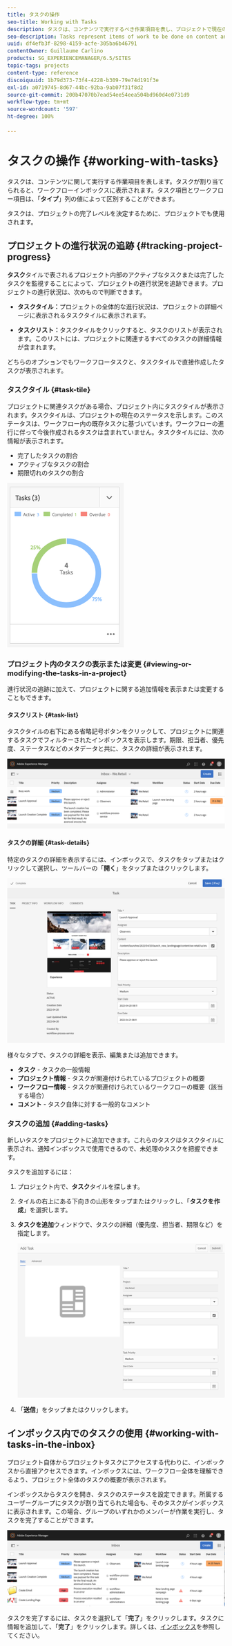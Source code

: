 ```yaml
---
title: タスクの操作
seo-title: Working with Tasks
description: タスクは、コンテンツで実行するべき作業項目を表し、プロジェクトで現在のタスクの完了レベルを判断するために使用されます。
seo-description: Tasks represent items of work to be done on content and are used in projects to determine the level of completeness of current tasks
uuid: df4efb3f-8298-4159-acfe-305ba6b46791
contentOwner: Guillaume Carlino
products: SG_EXPERIENCEMANAGER/6.5/SITES
topic-tags: projects
content-type: reference
discoiquuid: 1b79d373-73f4-4228-b309-79e74d191f3e
exl-id: a0719745-8d67-44bc-92ba-9ab07f31f8d2
source-git-commit: 200b47070b7ead54ee54eea504bd960d4e0731d9
workflow-type: tm+mt
source-wordcount: '597'
ht-degree: 100%

---
```



# タスクの操作 {#working-with-tasks}

タスクは、コンテンツに関して実行する作業項目を表します。タスクが割り当てられると、ワークフローインボックスに表示されます。タスク項目とワークフロー項目は、「**タイプ**」列の値によって区別することができます。

タスクは、プロジェクトの完了レベルを決定するために、プロジェクトでも使用されます。

## プロジェクトの進行状況の追跡 {#tracking-project-progress}

**タスク**&#x200B;タイルで表されるプロジェクト内部のアクティブなタスクまたは完了したタスクを監視することによって、プロジェクトの進行状況を追跡できます。プロジェクトの進行状況は、次のもので判断できます。

* **タスクタイル：**&#x200B;プロジェクトの全体的な進行状況は、プロジェクトの詳細ページに表示されるタスクタイルに表示されます。

* **タスクリスト：**&#x200B;タスクタイルをクリックすると、タスクのリストが表示されます。このリストには、プロジェクトに関連するすべてのタスクの詳細情報が含まれます。

どちらのオプションでもワークフロータスクと、タスクタイルで直接作成したタスクが表示されます。

### タスクタイル {#task-tile}

プロジェクトに関連タスクがある場合、プロジェクト内にタスクタイルが表示されます。タスクタイルは、プロジェクトの現在のステータスを示します。このステータスは、ワークフロー内の既存タスクに基づいています。ワークフローの進行に伴って今後作成されるタスクは含まれていません。タスクタイルには、次の情報が表示されます。

* 完了したタスクの割合
* アクティブなタスクの割合
* 期限切れのタスクの割合

![タスクタイル](assets/project-tile-tasks.png)

### プロジェクト内のタスクの表示または変更 {#viewing-or-modifying-the-tasks-in-a-project}

進行状況の追跡に加えて、プロジェクトに関する追加情報を表示または変更することもできます。

#### タスクリスト {#task-list}

タスクタイルの右下にある省略記号ボタンをクリックして、プロジェクトに関連するタスクでフィルターされたインボックスを表示します。期限、担当者、優先度、ステータスなどのメタデータと共に、タスクの詳細が表示されます。

![プロジェクトタスクインボックス](assets/project-tasks.png)

#### タスクの詳細 {#task-details}

特定のタスクの詳細を表示するには、インボックスで、タスクをタップまたはクリックして選択し、ツールバーの「**開く**」をタップまたはクリックします。

![タスクの詳細](assets/project-task-detail.png)

様々なタブで、タスクの詳細を表示、編集または追加できます。

* **タスク** - タスクの一般情報
* **プロジェクト情報** - タスクが関連付けられているプロジェクトの概要
* **ワークフロー情報** - タスクが関連付けられているワークフローの概要（該当する場合）
* **コメント** - タスク自体に対する一般的なコメント

### タスクの追加 {#adding-tasks}

新しいタスクをプロジェクトに追加できます。これらのタスクはタスクタイルに表示され、通知インボックスで使用できるので、未処理のタスクを把握できます。

タスクを追加するには：

1. プロジェクト内で、**タスク**&#x200B;タイルを探します。
1. タイルの右上にある下向きの山形をタップまたはクリックし、「**タスクを作成**」を選択します。
1. **タスクを追加**&#x200B;ウィンドウで、タスクの詳細（優先度、担当者、期限など）を指定します。

   ![タスクの追加](assets/project-add-task.png)

1. 「**送信**」をタップまたはクリックします。

## インボックス内でのタスクの使用 {#working-with-tasks-in-the-inbox}

プロジェクト自体からプロジェクトタスクにアクセスする代わりに、インボックスから直接アクセスできます。インボックスには、ワークフロー全体を理解できるよう、プロジェクト全体のタスクの概要が表示されます。

インボックスからタスクを開き、タスクのステータスを設定できます。所属するユーザーグループにタスクが割り当てられた場合も、そのタスクがインボックスに表示されます。この場合、グループのいずれかのメンバーが作業を実行し、タスクを完了することができます。

![インボックス](assets/project-inbox.png)

タスクを完了するには、タスクを選択して「**完了**」をクリックします。タスクに情報を追加して、「**完了**」をクリックします。詳しくは、[インボックス](/help/sites-authoring/inbox.md)を参照してください。
